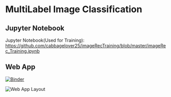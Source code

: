 # MultiLabel Image Classification

## Jupyter Notebook
Jupyter Notebook(Used for Training): https://github.com/cabbagelover25/imageRecTraining/blob/master/imageRec_Training.ipynb

## Web App
[![Binder](https://mybinder.org/badge_logo.svg)](https://mybinder.org/v2/gh/cabbagelover25/celebAClassifier/master?filepath=voila%2Frender%2FMultuClassifier.ipynb)

![Web App Layout](layout.jpg)
